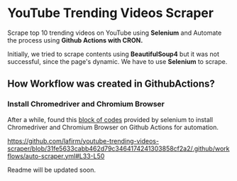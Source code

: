 # YouTube Trending Videos Scraper
Scrape top 10 trending videos on YouTube using **Selenium** and Automate the process using **Github Actions with CRON.**


Initially, we tried to scrape contents using **BeautifulSoup4** but it was not successful, since the page's dynamic.
We have to use **Selenium** to scrape.



















## How Workflow was created in GithubActions?



### Install Chromedriver and Chromium Browser

After a while, found this [block of codes](https://github.com/SeleniumHQ/selenium/blob/5d108f9a679634af0bbc387e7e3811bc1565912b/.github/actions/setup-chrome/action.yml) provided by selenium to install Chromedriver and Chromium Browser on Github Actions for automation.

https://github.com/lafirm/youtube-trending-videos-scraper/blob/31fe5633cabb462d79c3464174241303858cf2a2/.github/workflows/auto-scraper.yml#L33-L50

















Readme will be updated soon.

